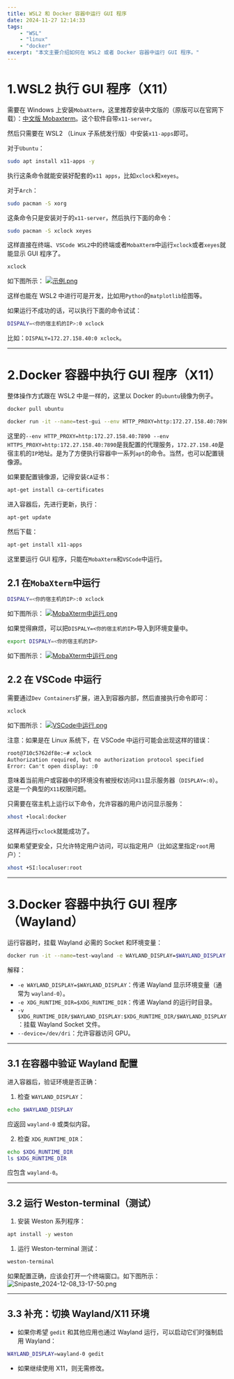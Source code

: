 ```yaml
---
title: WSL2 和 Docker 容器中运行 GUI 程序
date: 2024-11-27 12:14:33
tags:
    - "WSL"
    - "linux"
    - "docker"
excerpt: "本文主要介绍如何在 WSL2 或者 Docker 容器中运行 GUI 程序。"
---
```


# 1.WSL2 执行 GUI 程序（X11）

需要在 Windows 上安装`MobaXterm`，这里推荐安装中文版的（原版可以在官网下载）：[中文版 Mobaxterm](https://github.com/RipplePiam/MobaXterm-Chinese-Simplified?tab=readme-ov-file)。这个软件自带`x11-server`。

然后只需要在 WSL2 （Linux 子系统发行版）中安装`x11-apps`即可。

对于`Ubuntu`：
```bash
sudo apt install x11-apps -y
```
执行这条命令就能安装好配套的`x11 apps`，比如`xclock`和`xeyes`。

对于`Arch`：
```bash
sudo pacman -S xorg
```
这条命令只是安装对于的`x11-server`，然后执行下面的命令：
```bash
sudo pacman -S xclock xeyes
```

这样直接在终端、`VSCode WSL2`中的终端或者`MobaXterm`中运行`xclock`或者`xeyes`就能显示 GUI 程序了。

```bash
xclock
```

如下图所示：
[![示例.png](https://s21.ax1x.com/2024/11/27/pA4NSkn.png)](https://imgse.com/i/pA4NSkn)

这样也能在 WSL2 中进行可是开发，比如用`Python`的`matplotlib`绘图等。

如果运行不成功的话，可以执行下面的命令试试：
```bash
DISPALY=<你的宿主机的IP>:0 xclock
```
比如：`DISPALY=172.27.158.40:0 xclock`。

---

# 2.Docker 容器中执行 GUI 程序（X11）

整体操作方式跟在 WSL2 中是一样的，这里以 Docker 的`ubuntu`镜像为例子。

```bash
docker pull ubuntu
```

```bash
docker run -it --name=test-gui --env HTTP_PROXY=http:172.27.158.40:7890 --env HTTPS_PROXY=http:172.27.158.40:7890 ubuntu:latest
```
这里的`--env HTTP_PROXY=http:172.27.158.40:7890 --env HTTPS_PROXY=http:172.27.158.40:7890`是我配置的代理服务，`172.27.158.40`是宿主机的`IP`地址。是为了方便执行容器中一系列`apt`的命令。当然，也可以配置镜像源。

如果要配置镜像源，记得安装`CA`证书：
```bash
apt-get install ca-certificates
```

进入容器后，先进行更新，执行：
```bash
apt-get update
```

然后下载：
```bash
apt-get install x11-apps
```

这里要运行 GUI 程序，只能在`MobaXterm`和`VSCode`中运行。

## 2.1 在`MobaXterm`中运行

```bash
DISPALY=<你的宿主机的IP>:0 xclock
```

如下图所示：
[![MobaXterm中运行.png](https://s21.ax1x.com/2024/11/27/pA4NEm4.png)](https://imgse.com/i/pA4NEm4)

如果觉得麻烦，可以把`DISPALY=<你的宿主机的IP>`导入到环境变量中。
```bash
export DISPALY=<你的宿主机的IP>
```

如下图所示：
[![MobaXterm中运行.png](https://s21.ax1x.com/2024/11/27/pA4NMp6.png)](https://imgse.com/i/pA4NMp6)

## 2.2 在 VSCode 中运行

需要通过`Dev Containers`扩展，进入到容器内部，然后直接执行命令即可：
```bash
xclock
```

如下图所示：
[![VSCode中运行.png](https://s21.ax1x.com/2024/11/27/pA4NtAA.png)](https://imgse.com/i/pA4NtAA)

注意：如果是在 Linux 系统下，在 VSCode 中运行可能会出现这样的错误：
```txt
root@710c5762df8e:~# xclock
Authorization required, but no authorization protocol specified
Error: Can't open display: :0
```
意味着当前用户或容器中的环境没有被授权访问`X11`显示服务器（`DISPLAY=:0`）。这是一个典型的`X11`权限问题。

只需要在宿主机上运行以下命令，允许容器的用户访问显示服务：
```bash
xhost +local:docker
```
这样再运行`xclock`就能成功了。

如果希望更安全，只允许特定用户访问，可以指定用户（比如这里指定`root`用户）：
```bash
xhost +SI:localuser:root
```

---

# 3.Docker 容器中执行 GUI 程序（Wayland）

运行容器时，挂载 Wayland 必需的 Socket 和环境变量：
```bash
docker run -it --name=test-wayland -e WAYLAND_DISPLAY=$WAYLAND_DISPLAY -e XDG_RUNTIME_DIR=$XDG_RUNTIME_DIR -v $XDG_RUNTIME_DIR/$WAYLAND_DISPLAY:$XDG_RUNTIME_DIR/$WAYLAND_DISPLAY --device=/dev/dri ubuntu:latest
```

解释：
- `-e WAYLAND_DISPLAY=$WAYLAND_DISPLAY`：传递 Wayland 显示环境变量（通常为 `wayland-0`）。
- `-e XDG_RUNTIME_DIR=$XDG_RUNTIME_DIR`：传递 Wayland 的运行时目录。
- `-v $XDG_RUNTIME_DIR/$WAYLAND_DISPLAY:$XDG_RUNTIME_DIR/$WAYLAND_DISPLAY`：挂载 Wayland Socket 文件。
- `--device=/dev/dri`：允许容器访问 GPU。

---

## 3.1 在容器中验证 Wayland 配置

进入容器后，验证环境是否正确：

1. 检查 `WAYLAND_DISPLAY`：
```bash
echo $WAYLAND_DISPLAY
```
应返回 `wayland-0` 或类似内容。

2. 检查 `XDG_RUNTIME_DIR`：
```bash
echo $XDG_RUNTIME_DIR
ls $XDG_RUNTIME_DIR
```
应包含 `wayland-0`。

---

## 3.2 运行 Weston-terminal（测试）
1. 安装 Weston 系列程序：
```bash
apt install -y weston
```

1. 运行 Weston-terminal 测试：
```bash
weston-terminal
```
如果配置正确，应该会打开一个终端窗口。如下图所示：
![Snipaste_2024-12-08_13-17-50.png](https://s2.loli.net/2024/12/08/2vfPZbtHQkBIsdV.png)

---

## 3.3 补充：切换 Wayland/X11 环境
- 如果你希望 `gedit` 和其他应用也通过 Wayland 运行，可以启动它们时强制启用 Wayland：
```bash
WAYLAND_DISPLAY=wayland-0 gedit
```
- 如果继续使用 X11，则无需修改。